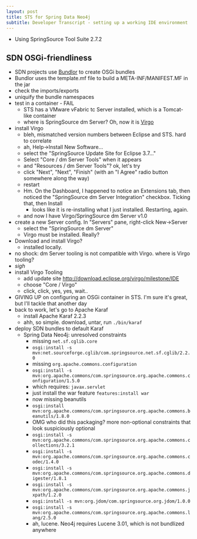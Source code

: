 ```yaml
---
layout: post
title: STS for Spring Data Neo4j
subtitle: Developer Transcript - setting up a working IDE environment
---
```


* Using SpringSource Tool Suite 2.7.2

SDN OSGi-friendliness
---------------------

* SDN projects use [Bundlor](http://www.springsource.org/bundlor) to create OSGi bundles
* Bundlor uses the template.mf file to build a META-INF/MANIFEST.MF in the jar
* check the imports/exports
* uniquify the bundle namespaces
* test in a container - FAIL 
  * STS has a VMware vFabric tc Server installed, which is a Tomcat-like container
  * where is SpringSource dm Server? Oh, now it is [Virgo](http://www.eclipse.org/virgo/)
* install Virgo
  * bleh, mismatched version numbers between Eclipse and STS. hard to correlate
  * ah, Help->Install New Software...
  * select the "SpringSource Update Site for Eclipse 3.7..."
  * Select "Core / dm Server Tools" when it appears
  * and "Resources / dm Server Tools"? ok, let's try
  * click "Next", "Next", "Finish" (with an "I Agree" radio button somewhere along the way)
  * restart
  * Hm. On the Dashboard, I happened to notice an Extensions tab, then noticed the 
    "SpringSource dm Server Integration" checkbox. Ticking that, then Install
    * looks like it is re-installing what I just installed. Restarting, again.
  * and now I have Virgo/SpringSource dm Server v1.0
* create a new Server config. In "Servers" pane, right-click New->Server
  * select the "SpringSource dm Server"
  * Virgo must be installed. Really?
* Download and install Virgo?
  * installed locally. 
* no shock: dm Server tooling is not compatible with Virgo. where is Virgo tooling?
* *sigh*
* install Virgo Tooling
  * add update site http://download.eclipse.org/virgo/milestone/IDE
  * choose "Core / Virgo" 
  * click, click, yes, yes, wait..
* GIVING UP on configuring an OSGi container in STS. I'm sure it's great, but I'll tackle that another day
* back to work, let's go to Apache Karaf
  * install Apache Karaf 2.2.3 
  * ahh, so simple. download, untar, run `./bin/karaf`
* deploy SDN bundles to default Karaf
  * Spring Data Neo4j: unresolved constraints
    * missing `net.sf.cglib.core`
    * `osgi:install -s mvn:net.sourceforge.cglib/com.springsource.net.sf.cglib/2.2.0`
    * missing `org.apache.commons.configuration`
    * `osgi:install -s mvn:org.apache.commons/com.springsource.org.apache.commons.configuration/1.5.0`
    * which requires: `javax.servlet`
    * just install the war feature `features:install war`
    * now missing beanutils
    * `osgi:install mvn:org.apache.commons/com.springsource.org.apache.commons.beanutils/1.8.0`
    * OMG who did this packaging? more non-optional constraints that look suspiciously optional
    * `osgi:install -s mvn:org.apache.commons/com.springsource.org.apache.commons.collections/3.2.1`
    * `osgi:install -s mvn:org.apache.commons/com.springsource.org.apache.commons.codec/1.4.0`
    * `osgi:install -s mvn:org.apache.commons/com.springsource.org.apache.commons.digester/1.8.1`
    * `osgi:install -s mvn:org.apache.commons/com.springsource.org.apache.commons.jxpath/1.2.0`
    * `osgi:install -s mvn:org.jdom/com.springsource.org.jdom/1.0.0`
    * `osgi:install -s mvn:org.apache.commons/com.springsource.org.apache.commons.lang/2.5.0`
    * ah, lucene. Neo4j requires Lucene 3.01, which is not bundlized anywhere


